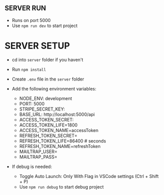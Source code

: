 ## SERVER RUN

-   Runs on port 5000
-   Use `npm run dev` to start project

# SERVER SETUP

-   cd into `server` folder if you haven't
-   Run `npm install`
-   Create `.env` file in the `server` folder
-   Add the following environment variables:

    -   NODE_ENV: development
    -   PORT: 5000
    -   STRIPE_SECRET_KEY: <secret test key from stripe>
    -   BASE_URL: http://localhost:5000/api
    -   ACCESS_TOKEN_SECRET: <random alphanumeric string>
    -   ACCESS_TOKEN_LIFE=1800
    -   ACCESS_TOKEN_NAME=accessToken
    -   REFRESH_TOKEN_SECRET=<random alphanumeric string>
    -   REFRESH_TOKEN_LIFE=86400 # seconds
    -   REFRESH_TOKEN_NAME=refreshToken
    -   MAILTRAP_USER=<mailtrap username>
    -   MAILTRAP_PASS=<mailtrap password>

-   If debug is needed:
    -   Toggle Auto Launch: Only With Flag in VSCode settings (Ctrl + Shift + P)
    -   Use `npm run debug` to start debug project
